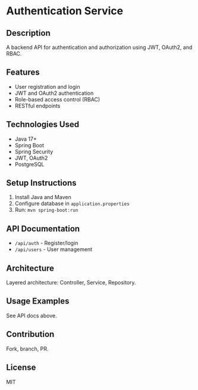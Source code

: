 # Authentication Service

## Description
A backend API for authentication and authorization using JWT, OAuth2, and RBAC.

## Features
- User registration and login
- JWT and OAuth2 authentication
- Role-based access control (RBAC)
- RESTful endpoints

## Technologies Used
- Java 17+
- Spring Boot
- Spring Security
- JWT, OAuth2
- PostgreSQL

## Setup Instructions
1. Install Java and Maven
2. Configure database in `application.properties`
3. Run: `mvn spring-boot:run`

## API Documentation
- `/api/auth` - Register/login
- `/api/users` - User management

## Architecture
Layered architecture: Controller, Service, Repository.

## Usage Examples
See API docs above.

## Contribution
Fork, branch, PR.

## License
MIT
